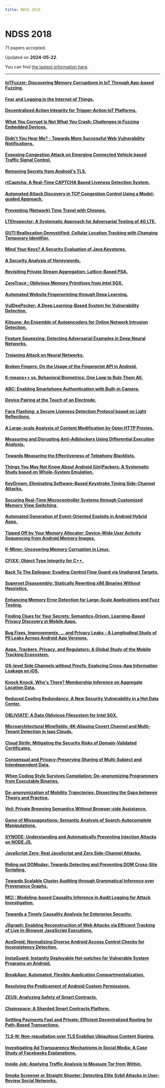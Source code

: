 ```yaml
---
title: NDSS 2018
---
```


# NDSS 2018

71 papers accepted.

Updated on **2024-05-22**.



You can find [the lastest information here](https://dblp.org/db/conf/ndss/ndss2018.html).

---

#### [IoTFuzzer: Discovering Memory Corruptions in IoT Through App-based Fuzzing.](https://www.ndss-symposium.org/wp-content/uploads/2018/02/ndss2018_01A-1_Chen_paper.pdf)

#### [Fear and Logging in the Internet of Things.](https://www.ndss-symposium.org/wp-content/uploads/2018/02/ndss2018_01A-2_Wang_paper.pdf)

#### [Decentralized Action Integrity for Trigger-Action IoT Platforms.](https://www.ndss-symposium.org/wp-content/uploads/2018/02/ndss2018_01A-3_Fernandes_paper.pdf)

#### [What You Corrupt Is Not What You Crash: Challenges in Fuzzing Embedded Devices.](https://www.ndss-symposium.org/wp-content/uploads/2018/02/ndss2018_01A-4_Muench_paper.pdf)

#### [Didn't You Hear Me? - Towards More Successful Web Vulnerability Notifications.](https://www.ndss-symposium.org/wp-content/uploads/2018/02/ndss2018_01B-1_Stock_paper.pdf)

#### [Exposing Congestion Attack on Emerging Connected Vehicle based Traffic Signal Control.](https://www.ndss-symposium.org/wp-content/uploads/2018/02/ndss2018_01B-2_Chen_paper.pdf)

#### [Removing Secrets from Android's TLS.](https://www.ndss-symposium.org/wp-content/uploads/2018/02/ndss2018_01B-3_Lee_paper.pdf)

#### [rtCaptcha: A Real-Time CAPTCHA Based Liveness Detection System.](https://www.ndss-symposium.org/wp-content/uploads/2018/02/ndss2018_01B-4_Uzun_paper.pdf)

#### [Automated Attack Discovery in TCP Congestion Control Using a Model-guided Approach.](https://www.ndss-symposium.org/wp-content/uploads/2018/02/ndss2018_02A-1_Jero_paper.pdf)

#### [Preventing (Network) Time Travel with Chronos.](https://www.ndss-symposium.org/wp-content/uploads/2018/02/ndss2018_02A-2_Deutsch_paper.pdf)

#### [LTEInspector: A Systematic Approach for Adversarial Testing of 4G LTE.](https://www.ndss-symposium.org/wp-content/uploads/2018/02/ndss2018_02A-3_Hussain_paper.pdf)

#### [GUTI Reallocation Demystified: Cellular Location Tracking with Changing Temporary Identifier.](https://www.ndss-symposium.org/wp-content/uploads/2018/02/ndss2018_02A-4_Hong_paper.pdf)

#### [Mind Your Keys? A Security Evaluation of Java Keystores.](https://www.ndss-symposium.org/wp-content/uploads/2018/02/ndss2018_02B-1_Focardi_paper.pdf)

#### [A Security Analysis of Honeywords.](https://www.ndss-symposium.org/wp-content/uploads/2018/02/ndss2018_02B-2_Wang_paper.pdf)

#### [Revisiting Private Stream Aggregation: Lattice-Based PSA.](https://www.ndss-symposium.org/wp-content/uploads/2018/02/ndss2018_02B-3_Becker_paper.pdf)

#### [ZeroTrace : Oblivious Memory Primitives from Intel SGX.](https://www.ndss-symposium.org/wp-content/uploads/2018/02/ndss2018_02B-4_Sasy_paper.pdf)

#### [Automated Website Fingerprinting through Deep Learning.](https://www.ndss-symposium.org/wp-content/uploads/2018/02/ndss2018_03A-1_Rimmer_paper.pdf)

#### [VulDeePecker: A Deep Learning-Based System for Vulnerability Detection.](https://www.ndss-symposium.org/wp-content/uploads/2018/02/ndss2018_03A-2_Li_paper.pdf)

#### [Kitsune: An Ensemble of Autoencoders for Online Network Intrusion Detection.](https://www.ndss-symposium.org/wp-content/uploads/2018/02/ndss2018_03A-3_Mirsky_paper.pdf)

#### [Feature Squeezing: Detecting Adversarial Examples in Deep Neural Networks.](https://www.ndss-symposium.org/wp-content/uploads/2018/02/ndss2018_03A-4_Xu_paper.pdf)

#### [Trojaning Attack on Neural Networks.](https://www.ndss-symposium.org/wp-content/uploads/2018/02/ndss2018_03A-5_Liu_paper.pdf)

#### [Broken Fingers: On the Usage of the Fingerprint API in Android.](https://www.ndss-symposium.org/wp-content/uploads/2018/02/ndss2018_03B-1_Bianchi_paper.pdf)

#### [K-means++ vs. Behavioral Biometrics: One Loop to Rule Them All.](https://www.ndss-symposium.org/wp-content/uploads/2018/02/ndss2018_03B-2_Negi_paper.pdf)

#### [ABC: Enabling Smartphone Authentication with Built-in Camera.](https://www.ndss-symposium.org/wp-content/uploads/2018/02/ndss2018_03B-3_Ba_paper.pdf)

#### [Device Pairing at the Touch of an Electrode.](https://www.ndss-symposium.org/wp-content/uploads/2018/02/ndss2018_03B-4_Roeschlin_paper.pdf)

#### [Face Flashing: a Secure Liveness Detection Protocol based on Light Reflections.](https://www.ndss-symposium.org/wp-content/uploads/2019/02/ndss2018_03B-5_Tang_paper-updated.pdf)

#### [A Large-scale Analysis of Content Modification by Open HTTP Proxies.](https://www.ndss-symposium.org/wp-content/uploads/2018/02/ndss2018_04A-1_Tsirantonakis_paper.pdf)

#### [Measuring and Disrupting Anti-Adblockers Using Differential Execution Analysis.](https://www.ndss-symposium.org/wp-content/uploads/2018/02/ndss2018_04A-2_Zhu_paper.pdf)

#### [Towards Measuring the Effectiveness of Telephony Blacklists.](https://www.ndss-symposium.org/wp-content/uploads/2018/02/ndss2018_04A-3_Pandit_paper.pdf)

#### [Things You May Not Know About Android (Un)Packers: A Systematic Study based on Whole-System Emulation.](https://www.ndss-symposium.org/wp-content/uploads/2018/02/ndss2018_04A-4_Duan_paper.pdf)

#### [KeyDrown: Eliminating Software-Based Keystroke Timing Side-Channel Attacks.](https://www.ndss-symposium.org/wp-content/uploads/2018/02/ndss2018_04B-1_Schwarz_paper.pdf)

#### [Securing Real-Time Microcontroller Systems through Customized Memory View Switching.](https://www.ndss-symposium.org/wp-content/uploads/2018/02/ndss2018_04B-2_Kim_paper.pdf)

#### [Automated Generation of Event-Oriented Exploits in Android Hybrid Apps.](https://www.ndss-symposium.org/wp-content/uploads/2018/02/ndss2018_04B-3_Yang_paper.pdf)

#### [Tipped Off by Your Memory Allocator: Device-Wide User Activity Sequencing from Android Memory Images.](https://www.ndss-symposium.org/wp-content/uploads/2018/02/ndss2018_04B-4_Bhatia_paper.pdf)

#### [K-Miner: Uncovering Memory Corruption in Linux.](https://www.ndss-symposium.org/wp-content/uploads/2018/02/ndss2018_05A-1_Gens_paper.pdf)

#### [CFIXX: Object Type Integrity for C++.](https://www.ndss-symposium.org/wp-content/uploads/2018/02/ndss2018_05A-2_Burow_paper.pdf)

#### [Back To The Epilogue: Evading Control Flow Guard via Unaligned Targets.](https://www.ndss-symposium.org/wp-content/uploads/2018/02/ndss2018_05A-3_Biondo_paper.pdf)

#### [Superset Disassembly: Statically Rewriting x86 Binaries Without Heuristics.](https://www.ndss-symposium.org/wp-content/uploads/2018/02/ndss2018_05A-4_Bauman_paper.pdf)

#### [Enhancing Memory Error Detection for Large-Scale Applications and Fuzz Testing.](https://www.ndss-symposium.org/wp-content/uploads/2018/02/ndss2018_05A-5_Han_paper.pdf)

#### [Finding Clues for Your Secrets: Semantics-Driven, Learning-Based Privacy Discovery in Mobile Apps.](https://www.ndss-symposium.org/wp-content/uploads/2018/02/ndss2018_05B-1_Nan_paper.pdf)

#### [Bug Fixes, Improvements, ... and Privacy Leaks - A Longitudinal Study of PII Leaks Across Android App Versions.](https://www.ndss-symposium.org/wp-content/uploads/2018/02/ndss2018_05B-2_Ren_paper.pdf)

#### [Apps, Trackers, Privacy, and Regulators: A Global Study of the Mobile Tracking Ecosystem.](https://www.ndss-symposium.org/wp-content/uploads/2018/02/ndss2018_05B-3_Razaghpanah_paper.pdf)

#### [OS-level Side Channels without Procfs: Exploring Cross-App Information Leakage on iOS.](https://www.ndss-symposium.org/wp-content/uploads/2018/02/ndss2018_05B-4_Zhang_paper.pdf)

#### [Knock Knock, Who's There? Membership Inference on Aggregate Location Data.](https://www.ndss-symposium.org/wp-content/uploads/2018/02/ndss2018_05B-5_Pyrgelis_paper.pdf)

#### [Reduced Cooling Redundancy: A New Security Vulnerability in a Hot Data Center.](https://www.ndss-symposium.org/wp-content/uploads/2018/02/ndss2018_06A-1_Gao_paper.pdf)

#### [OBLIVIATE: A Data Oblivious Filesystem for Intel SGX.](https://www.ndss-symposium.org/wp-content/uploads/2018/02/ndss2018_06A-2_Ahmad_paper.pdf)

#### [Microarchitectural Minefields: 4K-Aliasing Covert Channel and Multi-Tenant Detection in Iaas Clouds.](https://www.ndss-symposium.org/wp-content/uploads/2018/02/ndss2018_06A-3_Sullivan_paper.pdf)

#### [Cloud Strife: Mitigating the Security Risks of Domain-Validated Certificates.](https://www.ndss-symposium.org/wp-content/uploads/2018/02/ndss2018_06A-4_Borgolte_paper.pdf)

#### [Consensual and Privacy-Preserving Sharing of Multi-Subject and Interdependent Data.](https://www.ndss-symposium.org/wp-content/uploads/2018/07/ndss2018_06B-1_Olteanu_paper.pdf)

#### [When Coding Style Survives Compilation: De-anonymizing Programmers from Executable Binaries.](https://www.ndss-symposium.org/wp-content/uploads/2018/02/ndss2018_06B-2_Caliskan_paper.pdf)

#### [De-anonymization of Mobility Trajectories: Dissecting the Gaps between Theory and Practice.](https://www.ndss-symposium.org/wp-content/uploads/2018/02/ndss2018_06B-3_Wang_paper.pdf)

#### [Veil: Private Browsing Semantics Without Browser-side Assistance.](https://www.ndss-symposium.org/wp-content/uploads/2018/02/ndss2018_06B-4_Wang_paper.pdf)

#### [Game of Missuggestions: Semantic Analysis of Search-Autocomplete Manipulations.](https://www.ndss-symposium.org/wp-content/uploads/2018/02/ndss2018_07A-1_Wang_paper.pdf)

#### [SYNODE: Understanding and Automatically Preventing Injection Attacks on NODE.JS.](https://www.ndss-symposium.org/wp-content/uploads/2018/02/ndss2018_07A-2_Staicu_paper.pdf)

#### [JavaScript Zero: Real JavaScript and Zero Side-Channel Attacks.](https://www.ndss-symposium.org/wp-content/uploads/2018/02/ndss2018_07A-3_Schwarz_paper.pdf)

#### [Riding out DOMsday: Towards Detecting and Preventing DOM Cross-Site Scripting.](https://www.ndss-symposium.org/wp-content/uploads/2018/02/ndss2018_07A-4_Melicher_paper.pdf)

#### [Towards Scalable Cluster Auditing through Grammatical Inference over Provenance Graphs.](https://www.ndss-symposium.org/wp-content/uploads/2018/02/ndss2018_07B-1_Hassan_paper.pdf)

#### [MCI : Modeling-based Causality Inference in Audit Logging for Attack Investigation.](https://www.ndss-symposium.org/wp-content/uploads/2018/02/ndss2018_07B-2_Kwon_paper.pdf)

#### [Towards a Timely Causality Analysis for Enterprise Security.](https://www.ndss-symposium.org/wp-content/uploads/2018/02/ndss2018_07B-3_Liu_paper.pdf)

#### [JSgraph: Enabling Reconstruction of Web Attacks via Efficient Tracking of Live In-Browser JavaScript Executions.](https://www.ndss-symposium.org/wp-content/uploads/2018/02/ndss2018_07B-4_Li_paper.pdf)

#### [AceDroid: Normalizing Diverse Android Access Control Checks for Inconsistency Detection.](https://www.ndss-symposium.org/wp-content/uploads/2018/02/ndss2018_08-1_Aafer_paper.pdf)

#### [InstaGuard: Instantly Deployable Hot-patches for Vulnerable System Programs on Android.](https://www.ndss-symposium.org/wp-content/uploads/2018/03/ndss2018_08-2_Chen_paper.pdf)

#### [BreakApp: Automated, Flexible Application Compartmentalization.](https://www.ndss-symposium.org/wp-content/uploads/2018/02/ndss2018_08-3_Vasilakis_paper.pdf)

#### [Resolving the Predicament of Android Custom Permissions.](https://www.ndss-symposium.org/wp-content/uploads/2018/02/ndss2018_08-4_Tuncay_paper.pdf)

#### [ZEUS: Analyzing Safety of Smart Contracts.](https://www.ndss-symposium.org/wp-content/uploads/2018/02/ndss2018_09-1_Kalra_paper.pdf)

#### [Chainspace: A Sharded Smart Contracts Platform.](https://www.ndss-symposium.org/wp-content/uploads/2018/02/ndss2018_09-2_Al-Bassam_paper.pdf)

#### [Settling Payments Fast and Private: Efficient Decentralized Routing for Path-Based Transactions.](https://www.ndss-symposium.org/wp-content/uploads/2018/02/ndss2018_09-3_Roos_paper.pdf)

#### [TLS-N: Non-repudiation over TLS Enablign Ubiquitous Content Signing.](https://www.ndss-symposium.org/wp-content/uploads/2018/02/ndss2018_09-4_Ritzdorf_paper.pdf)

#### [Investigating Ad Transparency Mechanisms in Social Media: A Case Study of Facebooks Explanations.](https://www.ndss-symposium.org/wp-content/uploads/2018/02/ndss2018_10-1_Andreou_paper.pdf)

#### [Inside Job: Applying Traffic Analysis to Measure Tor from Within.](https://www.ndss-symposium.org/wp-content/uploads/2018/02/ndss2018_10-2_Jansen_paper.pdf)

#### [Smoke Screener or Straight Shooter: Detecting Elite Sybil Attacks in User-Review Social Networks.](https://www.ndss-symposium.org/wp-content/uploads/2018/02/ndss2018_10-3_Zheng_paper.pdf)

